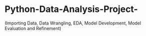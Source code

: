 # Python-Data-Analysis-Project-
(Importing Data, Data Wrangling, EDA, Model Development, Model Evaluation and Refinement)
